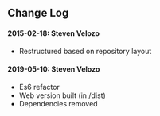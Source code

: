 Change Log
--

#### 2015-02-18: Steven Velozo
* Restructured based on repository layout

#### 2019-05-10: Steven Velozo
* Es6 refactor
* Web version built (in /dist)
* Dependencies removed
